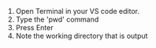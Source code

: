 1. Open Terminal in your VS code editor.
2. Type the 'pwd' command
3. Press Enter
4. Note the working directory that is output

